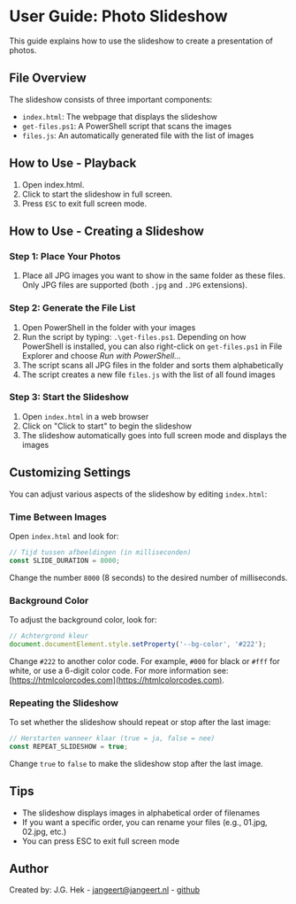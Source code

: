 # User Guide: Photo Slideshow

This guide explains how to use the slideshow to create a presentation of photos.

## File Overview

The slideshow consists of three important components:
- `index.html`: The webpage that displays the slideshow
- `get-files.ps1`: A PowerShell script that scans the images
- `files.js`: An automatically generated file with the list of images

## How to Use - Playback

1. Open index.html.
2. Click to start the slideshow in full screen.
3. Press `ESC` to exit full screen mode.
 
## How to Use - Creating a Slideshow

### Step 1: Place Your Photos
1. Place all JPG images you want to show in the same folder as these files. Only JPG files are supported (both `.jpg` and `.JPG` extensions).

### Step 2: Generate the File List
1. Open PowerShell in the folder with your images
2. Run the script by typing: `.\get-files.ps1`. Depending on how PowerShell is installed, you can also right-click on `get-files.ps1` in File Explorer and choose *Run with PowerShell...*
3. The script scans all JPG files in the folder and sorts them alphabetically
4. The script creates a new file `files.js` with the list of all found images

### Step 3: Start the Slideshow
1. Open `index.html` in a web browser
2. Click on "Click to start" to begin the slideshow
3. The slideshow automatically goes into full screen mode and displays the images

## Customizing Settings

You can adjust various aspects of the slideshow by editing `index.html`:

### Time Between Images
Open `index.html` and look for:
```javascript
// Tijd tussen afbeeldingen (in milliseconden)
const SLIDE_DURATION = 8000;
```
Change the number `8000` (8 seconds) to the desired number of milliseconds.

### Background Color
To adjust the background color, look for:
```javascript
// Achtergrond kleur
document.documentElement.style.setProperty('--bg-color', '#222');
```
Change `#222` to another color code. For example, `#000` for black or `#fff` for white,
or use a 6-digit color code. For more information see: [https://htmlcolorcodes.com](https://htmlcolorcodes.com).

### Repeating the Slideshow
To set whether the slideshow should repeat or stop after the last image:
```javascript
// Herstarten wanneer klaar (true = ja, false = nee)
const REPEAT_SLIDESHOW = true;
```
Change `true` to `false` to make the slideshow stop after the last image.

## Tips
- The slideshow displays images in alphabetical order of filenames
- If you want a specific order, you can rename your files (e.g., 01.jpg, 02.jpg, etc.)
- You can press ESC to exit full screen mode

## Author
Created by: J.G. Hek - [jangeert@jangeert.nl](mailto:jangeert@jangeert.nl) - [github](https://github.com/jghek)
